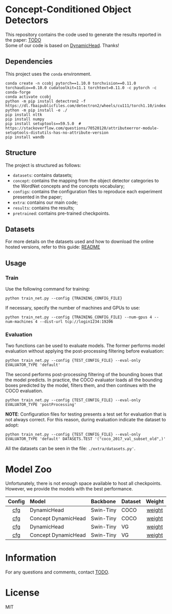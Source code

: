 # Concept-Conditioned Object Detectors
This repository contains the code used to generate the results reported in the paper: [TODO]() \
Some of our code is based on [DynamicHead](https://github.com/microsoft/DynamicHead). Thanks!

<!---
### Citation

```BibTeX
@InProceedings{Dai_2021_CVPR,
    author    = {Dai, Xiyang and Chen, Yinpeng and Xiao, Bin and Chen, Dongdong and Liu, Mengchen and Yuan, Lu and Zhang, Lei},
    title     = {Dynamic Head: Unifying Object Detection Heads With Attentions},
    booktitle = {Proceedings of the IEEE/CVF Conference on Computer Vision and Pattern Recognition (CVPR)},
    month     = {June},
    year      = {2021},
    pages     = {7373-7382}
}
```
-->

## Dependencies
This project uses the `conda` environment.
```
conda create -n ccobj pytorch==1.10.0 torchvision==0.11.0 torchaudio==0.10.0 cudatoolkit=11.1 torchtext=0.11.0 -c pytorch -c conda-forge
conda activate ccobj
python -m pip install detectron2 -f https://dl.fbaipublicfiles.com/detectron2/wheels/cu111/torch1.10/index.html
python -m pip install -e ./
pip install nltk
pip install numpy
pip install setuptools==59.5.0  # https://stackoverflow.com/questions/70520120/attributeerror-module-setuptools-distutils-has-no-attribute-version
pip install wandb
```

<!---
In the `root` folder you can find the `.yml` file for the configuration of the `conda` environment and also the `.txt` files for the `pip` environment. 
```
conda create -f env.yml
conda activate ccobj
python -m pip install -e DynamicHead
pip install -r env.txt
```
-->

## Structure
The project is structured as follows: 
* `datasets`: contains datasets;
* `concept`: contains the mapping from the object detector categories to the WordNet concepts and the concepts vocabulary;
* `configs`: contains the configuration files to reproduce each experiment presented in the paper;
* `extra`: contains our main code;
* `results`: contains the results;
* `pretrained`: contains pre-trained checkpoints.


## Datasets
For more details on the datasets used and how to download the online hosted versions, refer to this guide: [README](./datasets/README.md)

## Usage
### Train
Use the following command for training:
```
python train_net.py --config {TRAINING_CONFIG_FILE} 
```

If necessary, specify the number of machines and GPUs to use:
```
python train_net.py --config {TRAINING_CONFIG_FILE} --num-gpus 4 --num-machines 4 --dist-url tcp://login1234:19206 
```

### Evaluation
Two functions can be used to evaluate models.
The former performs model evaluation without applying the post-processing filtering before evaluation:
```
python train_net.py --config {TEST_CONFIG_FILE} --eval-only EVALUATOR_TYPE 'default'
```
The second performs post-processing filtering of the bounding boxes that the model predicts. 
In practice, the COCO evaluator loads all the bounding boxes predicted by the model, filters them, and then continues with the COCO evaluation.
```
python train_net.py --config {TEST_CONFIG_FILE} --eval-only EVALUATOR_TYPE 'postProcessing'
```
**NOTE**: Configuration files for testing presents a test set for evaluation that is not always correct. For this reason, during evaluation indicate the dataset to adopt:
```
python train_net.py --config {TEST_CONFIG_FILE} --eval-only EVALUATOR_TYPE 'default' DATASETS.TEST '("coco_2017_val_subset_old",)'
```
All the datasets can be seen in the file: `./extra/datasets.py'`.

# Model Zoo
Unfortunately, there is not enough space available to host all checkpoints.
However, we provide the models with the best performance.

<!---
| Config | Model | Backbone | Dataset | Weight |    
|:------:|:------|:---------|:--------|:------:|                              
|[cfg](TODO)    |RetinaNet              |ResNet-50      |COCO   |[weight](TODO)  |    
|[cfg](TODO)    |RetinaNet              |ResNet-101     |COCO   |[weight](TODO)  |    
|[cfg](TODO)    |DynamicHead            |ResNet-50      |COCO   |[weight](TODO)  |    
|[cfg](TODO)    |DynamicHead            |ResNet-101     |COCO   |[weight](TODO)  |
|[cfg](TODO)    |DynamicHead            |Swin-Tiny      |COCO   |[weight](TODO)  |
|[cfg](TODO)    |Concept RetinaNet      |ResNet-50      |COCO   |[weight](TODO)  |    
|[cfg](TODO)    |Concept RetinaNet      |ResNet-101     |COCO   |[weight](TODO)  |    
|[cfg](TODO)    |Concept DynamicHead    |ResNet-50      |COCO   |[weight](TODO)  |    
|[cfg](TODO)    |Concept DynamicHead    |ResNet-101     |COCO   |[weight](TODO)  |
|[cfg](TODO)    |Concept DynamicHead    |Swin-Tiny      |COCO   |[weight](TODO)  |
|[cfg](TODO)    |RetinaNet              |ResNet-50      |VG     |[weight](TODO)  |    
|[cfg](TODO)    |RetinaNet              |ResNet-101     |VG     |[weight](TODO)  |    
|[cfg](TODO)    |DynamicHead            |ResNet-50      |VG     |[weight](TODO)  |    
|[cfg](TODO)    |DynamicHead            |ResNet-101     |VG     |[weight](TODO)  |
|[cfg](TODO)    |DynamicHead            |Swin-Tiny      |VG     |[weight](TODO)  |
|[cfg](TODO)    |Concept RetinaNet      |ResNet-50      |VG     |[weight](TODO)  |    
|[cfg](TODO)    |Concept RetinaNet      |ResNet-101     |VG     |[weight](TODO)  |    
|[cfg](TODO)    |Concept DynamicHead    |ResNet-50      |VG     |[weight](TODO)  |    
|[cfg](TODO)    |Concept DynamicHead    |ResNet-101     |VG     |[weight](TODO)  |
|[cfg](TODO)    |Concept DynamicHead    |Swin-Tiny      |VG     |[weight](TODO)  |
-->

| Config | Model | Backbone | Dataset | Weight |    
|:------:|:------|:---------|:--------|:------:|  
|[cfg](configs/COCO/dh/swint/dh_swint_fpn_COCO_test.yaml)    |DynamicHead            |Swin-Tiny      |COCO   |[weight](https://drive.google.com/file/d/17wzANOd-pF9gn5rbajvgChf8ctaoCoYf/view?usp=sharing)  |                            
|[cfg](configs/COCO/dh/swint/dh_swint_fpn_COCO_concepts_test_cat.yaml)    |Concept DynamicHead    |Swin-Tiny      |COCO   |[weight](https://drive.google.com/file/d/1IpqZ9YOoQdTkTssaSKmTspdhwkFSvN_Q/view?usp=sharing)  |
|[cfg](configs/VG/dh/swint/dh_swint_fpn_VG_concepts_test_cat.yaml)    |DynamicHead            |Swin-Tiny      |VG     |[weight](https://drive.google.com/file/d/1TLLEU8FjR-u7xNkAd1LNKif_VwD0uOVe/view?usp=sharing)  |
|[cfg](configs/VG/dh/swint/dh_swint_fpn_VG_concepts_test_cat.yaml)    |Concept DynamicHead    |Swin-Tiny      |VG     |[weight](https://drive.google.com/file/d/1Z-cH-rvVbtfi2p5y3Zoffx5BZNoqDFlf/view?usp=sharing)  |


# Information
For any questions and comments, contact [TODO]().

# License
MIT
